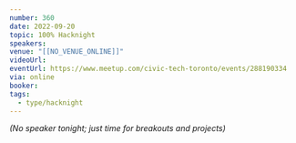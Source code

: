 ```yaml
---
number: 360
date: 2022-09-20
topic: 100% Hacknight
speakers: 
venue: "[[NO_VENUE_ONLINE]]"
videoUrl: 
eventUrl: https://www.meetup.com/civic-tech-toronto/events/288190334
via: online
booker: 
tags:
  - type/hacknight
---
```

*(No speaker tonight; just time for breakouts and projects)*
